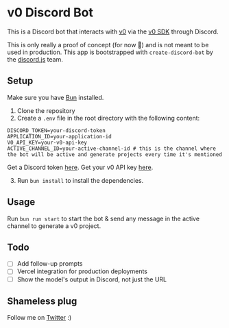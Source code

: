 # v0 Discord Bot

This is a Discord bot that interacts with [v0](https://v0.dev) via the [v0 SDK](https://www.npmjs.com/package/v0-sdk) through Discord.

This is only really a proof of concept (for now 👀) and is not meant to be used in production. This app is bootstrapped with `create-discord-bot` by the [discord.js](https://discord.js.org) team.

## Setup

Make sure you have [Bun](https://bun.sh) installed.

1. Clone the repository
2. Create a `.env` file in the root directory with the following content:

```env
DISCORD_TOKEN=your-discord-token
APPLICATION_ID=your-application-id
V0_API_KEY=your-v0-api-key
ACTIVE_CHANNEL_ID=your-active-channel-id # this is the channel where the bot will be active and generate projects every time it's mentioned
```

Get a Discord token [here](https://discord.com/developers/applications).
Get your v0 API key [here](https://v0.dev/chat/settings/keys).

3. Run `bun install` to install the dependencies.

## Usage

Run `bun run start` to start the bot & send any message in the active channel to generate a v0 project.

## Todo

- [ ] Add follow-up prompts
- [ ] Vercel integration for production deployments
- [ ] Show the model's output in Discord, not just the URL

## Shameless plug

Follow me on [Twitter](https://twitter.com/ex0t1clol) :)
